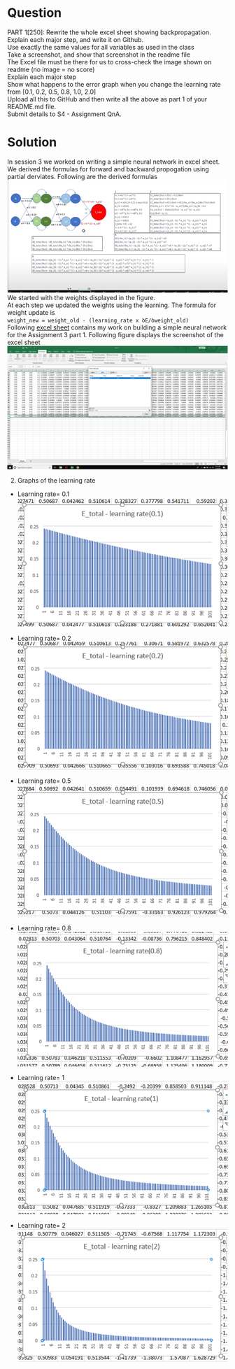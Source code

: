 # Question
PART 1[250]: Rewrite the whole excel sheet showing backpropagation. Explain each major step, and write it on Github. <br/>
Use exactly the same values for all variables as used in the class <br/>
Take a screenshot, and show that screenshot in the readme file <br/>
The Excel file must be there for us to cross-check the image shown on readme (no image = no score) <br/>
Explain each major step <br/>
Show what happens to the error graph when you change the learning rate from [0.1, 0.2, 0.5, 0.8, 1.0, 2.0] <br/>
Upload all this to GitHub and then write all the above as part 1 of your README.md file. <br/>
Submit details to S4 - Assignment QnA. <br/>

# Solution
In session 3 we worked on writing a simple neural network in excel sheet. <br/>
We derived the formulas for forward and backward propogation using partial derviates. Following are the derived formulas <br/>
![formulas](images/formula.PNG)
<br/>
We started with the weights displayed in the figure. <br/>
At each step we updated the weights using the learning. The formula for weight update is <br/>`weight_new = weight_old - (learning_rate x ꝺE/ꝺweight_old)` <br/>
Following [excel sheet](https://github.com/DimpleB0501/eva8/blob/main/Session_3/nn_excel.ods) contains my work on building a simple neural network for the Assignment 3 part 1. Following figure displays the screenshot of the excel sheet <br/> 
![sc](images/part1.PNG)

2. Graphs of the learning rate <br/>
- Learning rate= 0.1 <br/>
![lr1](images/lr_0.1.PNG)

- Learning rate= 0.2 <br/>
![lr1](images/lr_0.2.PNG)

- Learning rate= 0.5 <br/>
![lr1](images/lr_0.5.PNG)

- Learning rate= 0.8 <br/>
![lr1](images/lr_0.8.PNG)

- Learning rate= 1 <br/>
![lr1](images/lr_1.PNG)

- Learning rate= 2 <br/>
![lr1](images/lr_2.PNG)
